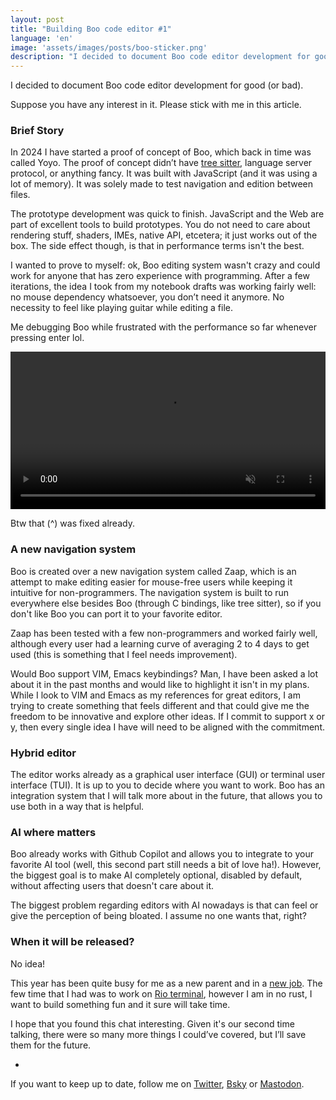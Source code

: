```yaml
---
layout: post
title: "Building Boo code editor #1"
language: 'en'
image: 'assets/images/posts/boo-sticker.png'
description: "I decided to document Boo code editor development for good (or bad). Suppose you have any interest in it. Please stick with me in this article."
---
```


I decided to document Boo code editor development for good (or bad).

Suppose you have any interest in it. Please stick with me in this article.

### Brief Story

In 2024 I have started a proof of concept of Boo, which back in time was called Yoyo. The proof of concept didn’t have [tree sitter](https://tree-sitter.github.io/tree-sitter/), language server protocol, or anything fancy. It was built with JavaScript (and it was using a lot of memory). It was solely made to test navigation and edition between files.

The prototype development was quick to finish. JavaScript and the Web are part of excellent tools to build prototypes. You do not need to care about rendering stuff, shaders, IMEs, native API, etcetera; it just works out of the box. The side effect though, is that in performance terms isn't the best.

I wanted to prove to myself: ok, Boo editing system wasn't crazy and could work for anyone that has zero experience with programming. After a few iterations, the idea I took from my notebook drafts was working fairly well: no mouse dependency whatsoever, you don’t need it anymore. No necessity to feel like playing guitar while editing a file.

Me debugging Boo while frustrated with the performance so far whenever pressing enter lol.

<video autoplay loop playsinline muted style="width: 100%">
  <source src="/assets/videos/boo-quick-demo.webm" type="video/webm" />
</video>

Btw that (^) was fixed already.

### A new navigation system

Boo is created over a new navigation system called Zaap, which is an attempt to make editing easier for mouse-free users while keeping it intuitive for non-programmers. The navigation system is built to run everywhere else besides Boo (through C bindings, like tree sitter), so if you don't like Boo you can port it to your favorite editor.

Zaap has been tested with a few non-programmers and worked fairly well, although every user had a learning curve of averaging 2 to 4 days to get used (this is something that I feel needs improvement).

Would Boo support VIM, Emacs keybindings? Man, I have been asked a lot about it in the past months and would like to highlight it isn't in my plans. While I look to VIM and Emacs as my references for great editors, I am trying to create something that feels different and that could give me the freedom to be innovative and explore other ideas. If I commit to support x or y, then every single idea I have will need to be aligned with the commitment.

### Hybrid editor

The editor works already as a graphical user interface (GUI) or terminal user interface (TUI). It is up to you to decide where you want to work. Boo has an integration system that I will talk more about in the future, that allows you to use both in a way that is helpful.

### AI where matters

Boo already works with Github Copilot and allows you to integrate to your favorite AI tool (well, this second part still needs a bit of love ha!). However, the biggest goal is to make AI completely optional, disabled by default, without affecting users that doesn't care about it.

The biggest problem regarding editors with AI nowadays is that can feel or give the perception of being bloated. I assume no one wants that, right?

### When it will be released?

No idea!

This year has been quite busy for me as a new parent and in a [new job](/joining-charm). The few time that I had was to work on [Rio terminal](https://github.com/raphamorim/rio), however I am in no rust, I want to build something fun and it sure will take time.

I hope that you found this chat interesting. Given it's our second time talking, there were so many more things I could’ve covered, but I’ll save them for the future.

-

If you want to keep up to date, follow me on [Twitter](https://x.com/raphamorims), [Bsky](https://bsky.app/profile/mustache.bsky.social) or [Mastodon](https://mas.to/@mustache).
